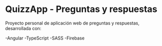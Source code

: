 # QuizzApp - Preguntas y respuestas

Proyecto personal de aplicación web de preguntas y respuestas, desarrollada con: 

-Angular
-TypeScript
-SASS
-Firebase
